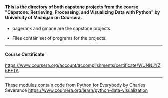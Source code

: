 #### This is the directory of both capstone projects from the course "Capstone: Retrieving, Processing, and Visualizing Data with Python" by University of Michigan on Coursera. ####


* pagerank and gmane are the capstone projects.

* Files contain set of programs for the projects.

------------------------------------------------------------

#### Course Certificate ####
https://www.coursera.org/account/accomplishments/certificate/WUNNJYZ6BFTA

------------------------------------------------------------

These modules contain code from
Python for Everybody by Charles Severance
https://www.coursera.org/learn/python-data-visualization




